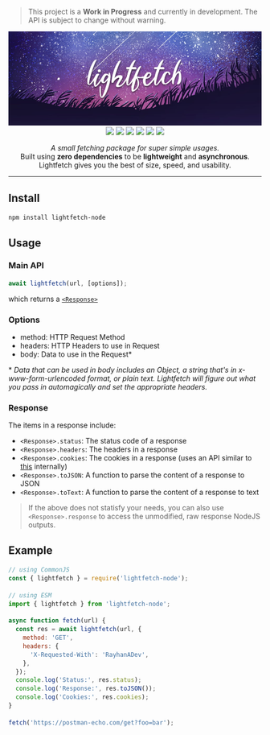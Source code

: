 > This project is a **Work in Progress** and currently in development. The API is
> subject to change without warning.

<div align="center">
	<a href="https://github.com/RayhanADev/lightfetch">
		<img src="https://github.com/RayhanADev/lightfetch/blob/master/images/lightfetch.png?raw=true" alt="Lightfetch Banner" width="900" />
	</a>
	<br />
	<a href="https://github.com/RayhanADev/lightfetch/graphs/contributors"><img src="https://img.shields.io/github/contributors/RayhanADev/lightfetch.svg?style=for-the-badge"></a>
	<a href="https://github.com/RayhanADev/lightfetch.svg/graphs/contributors"><img src="https://img.shields.io/github/forks/RayhanADev/lightfetch.svg?style=for-the-badge"></a>
	<a href="https://github.com/RayhanADev/lightfetch/stargazers"><img src="https://img.shields.io/github/stars/RayhanADev/lightfetch.svg?style=for-the-badge"></a>
	<a href="https://github.com/RayhanADev/lightfetch/issues"><img src="https://img.shields.io/github/issues/RayhanADev/lightfetch.svg?style=for-the-badge"></a>
	<a href="https://github.com/RayhanADev/lightfetch/blob/master/LICENSE"><img src="https://img.shields.io/github/license/RayhanADev/lightfetch.svg?style=for-the-badge"></a>
	<a href="https://www.npmjs.com/package/lightfetch-node"><img src="https://img.shields.io/npm/dw/lightfetch-node?style=for-the-badge"></a>
	<br />
	<p>
		<em>A small fetching package for super simple usages.</em>
		<br />
		Built using <strong>zero dependencies</strong> to be <strong>lightweight</strong>
		and <strong>asynchronous</strong>.
		<br />
		Lightfetch gives you the best of size, speed, and usability.
	</p>
</div>

---

## Install

```sh
npm install lightfetch-node
```

## Usage

### Main API

```js
await lightfetch(url, [options]);
```

which returns a [`<Response>`](#response)

### Options

-   method: HTTP Request Method
-   headers: HTTP Headers to use in Request
-   body: Data to use in the Request\*

\* _Data that can be used in body includes an Object, a string that's
in x-www-form-urlencoded format, or plain text. Lightfetch will figure
out what you pass in automagically and set the appropriate headers._

### Response

The items in a response include:

-   `<Response>.status`: The status code of a response
-   `<Response>.headers`: The headers in a response
-   `<Response>.cookies`: The cookies in a response (uses an API similar to [this](https://github.com/nfriedly/set-cookie-parser) internally)
-   `<Response>.toJSON`: A function to parse the content of a response to JSON
-   `<Response>.toText`: A function to parse the content of a response to text

> If the above does not statisfy your needs, you can also use `<Response>.response`
> to access the unmodified, raw response NodeJS outputs.

## Example

```js
// using CommonJS
const { lightfetch } = require('lightfetch-node');

// using ESM
import { lightfetch } from 'lightfetch-node';

async function fetch(url) {
  const res = await lightfetch(url, {
    method: 'GET',
    headers: {
      'X-Requested-With': 'RayhanADev',
    },
  });
  console.log('Status:', res.status);
  console.log('Response:', res.toJSON());
  console.log('Cookies:', res.cookies);
}

fetch('https://postman-echo.com/get?foo=bar');
```
